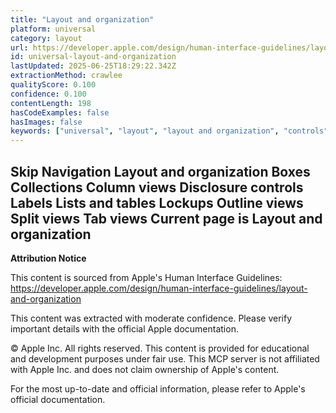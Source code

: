 ```yaml
---
title: "Layout and organization"
platform: universal
category: layout
url: https://developer.apple.com/design/human-interface-guidelines/layout-and-organization
id: universal-layout-and-organization
lastUpdated: 2025-06-25T18:29:22.342Z
extractionMethod: crawlee
qualityScore: 0.100
confidence: 0.100
contentLength: 198
hasCodeExamples: false
hasImages: false
keywords: ["universal", "layout", "layout and organization", "controls", "navigation", "views"]
---
```

Skip Navigation
Layout and organization
Boxes
Collections
Column views
Disclosure controls
Labels
Lists and tables
Lockups
Outline views
Split views
Tab views
Current page is Layout and organization
---

**Attribution Notice**

This content is sourced from Apple's Human Interface Guidelines: https://developer.apple.com/design/human-interface-guidelines/layout-and-organization

This content was extracted with moderate confidence. Please verify important details with the official Apple documentation.

© Apple Inc. All rights reserved. This content is provided for educational and development purposes under fair use. This MCP server is not affiliated with Apple Inc. and does not claim ownership of Apple's content.

For the most up-to-date and official information, please refer to Apple's official documentation.
